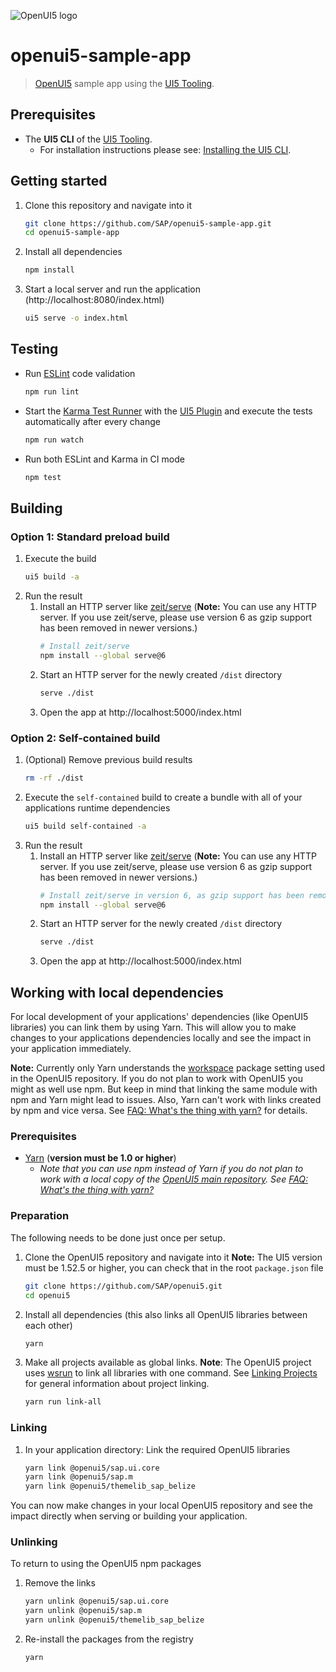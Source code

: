 ![OpenUI5 logo](http://openui5.org/images/OpenUI5_new_big_side.png)

# openui5-sample-app
> [OpenUI5](https://github.com/SAP/openui5) sample app using the [UI5 Tooling](https://github.com/SAP/ui5-tooling).

## Prerequisites
- The **UI5 CLI** of the [UI5 Tooling](https://github.com/SAP/ui5-tooling#installing-the-ui5-cli).
    - For installation instructions please see: [Installing the UI5 CLI](https://github.com/SAP/ui5-tooling#installing-the-ui5-cli).

## Getting started
1. Clone this repository and navigate into it
    ```sh
    git clone https://github.com/SAP/openui5-sample-app.git
    cd openui5-sample-app
    ```
1. Install all dependencies
    ```sh
    npm install
    ```

1. Start a local server and run the application (http://localhost:8080/index.html)
    ```sh
    ui5 serve -o index.html
    ```

## Testing
* Run [ESLint](https://eslint.org/) code validation
    ```sh
    npm run lint
    ```
* Start the [Karma Test Runner](https://karma-runner.github.io/latest/index.html) with the [UI5 Plugin](https://github.com/SAP/karma-ui5) and execute the tests automatically after every change
    ```sh
    npm run watch
    ```
* Run both ESLint and Karma in CI mode
    ```sh
    npm test
    ```
## Building
### Option 1: Standard preload build
1. Execute the build
    ```sh
    ui5 build -a
    ```
1. Run the result
    1. Install an HTTP server like [zeit/serve](https://www.npmjs.com/package/serve) (**Note:** You can use any HTTP server. If you use zeit/serve, please use version 6 as gzip support has been removed in newer versions.)
        ```sh
        # Install zeit/serve
        npm install --global serve@6
        ```
    1. Start an HTTP server for the newly created `/dist` directory
        ```sh
        serve ./dist
        ```
    1. Open the app at http://localhost:5000/index.html

### Option 2: Self-contained build
1. (Optional) Remove previous build results
   ```sh
   rm -rf ./dist
   ```
1. Execute the `self-contained` build to create a bundle with all of your applications runtime dependencies
    ```sh
    ui5 build self-contained -a
    ```
1. Run the result
    1. Install an HTTP server like [zeit/serve](https://www.npmjs.com/package/serve) (**Note:** You can use any HTTP server. If you use zeit/serve, please use version 6 as gzip support has been removed in newer versions.)
        ```sh
        # Install zeit/serve in version 6, as gzip support has been removed in newer versions
        npm install --global serve@6
        ```
    1. Start an HTTP server for the newly created `/dist` directory
        ```sh
        serve ./dist
        ```
    1. Open the app at http://localhost:5000/index.html

## Working with local dependencies

For local development of your applications' dependencies (like OpenUI5 libraries) you can link them by using Yarn. This will allow you to make changes to your applications dependencies locally and see the impact in your application immediately.

**Note:** Currently only Yarn understands the [workspace](https://yarnpkg.com/lang/en/docs/workspaces/) package setting used in the OpenUI5 repository. If you do not plan to work with OpenUI5 you might as well use npm. But keep in mind that linking the same module with npm and Yarn might lead to issues. Also, Yarn can't work with links created by npm and vice versa. See [FAQ: What's the thing with yarn?](https://github.com/SAP/ui5-tooling#whats-the-thing-with-yarn) for details.

### Prerequisites

- [Yarn](https://yarnpkg.com/en/docs/install) (**version must be 1.0 or higher**)
    - *Note that you can use npm instead of Yarn if you do not plan to work with a local copy of the [OpenUI5 main repository](https://github.com/SAP/openui5). See [FAQ: What's the thing with yarn?](https://github.com/SAP/ui5-tooling#whats-the-thing-with-yarn)*

### Preparation
The following needs to be done just once per setup.

1. Clone the OpenUI5 repository and navigate into it
    **Note:** The UI5 version must be 1.52.5 or higher, you can check that in the root `package.json` file
    ```sh
    git clone https://github.com/SAP/openui5.git
    cd openui5
    ```
1. Install all dependencies (this also links all OpenUI5 libraries between each other)
    ```sh
    yarn
    ```
1. Make all projects available as global links. **Note**: The OpenUI5 project uses [wsrun](https://github.com/whoeverest/wsrun) to link all libraries with one command. See [Linking Projects](https://github.com/SAP/ui5-tooling#linking-projects) for general information about project linking.
    ```sh
    yarn run link-all
    ```

### Linking
1. In your application directory: Link the required OpenUI5 libraries
    ```sh
    yarn link @openui5/sap.ui.core
    yarn link @openui5/sap.m
    yarn link @openui5/themelib_sap_belize
    ```

You can now make changes in your local OpenUI5 repository and see the impact directly when serving or building your application.

### Unlinking
To return to using the OpenUI5 npm packages

1. Remove the links
    ```sh
    yarn unlink @openui5/sap.ui.core
    yarn unlink @openui5/sap.m
    yarn unlink @openui5/themelib_sap_belize
    ```
1. Re-install the packages from the registry
    ```sh
    yarn
    ```
